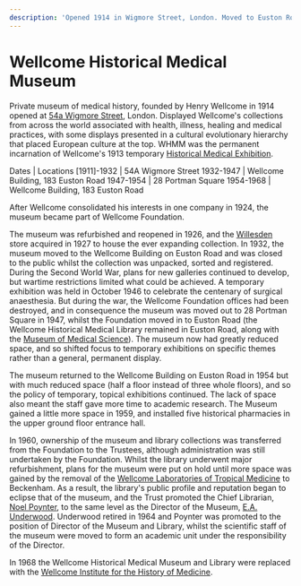 ```yaml
---
description: 'Opened 1914 in Wigmore Street, London. Moved to Euston Road 1932, Portman Square 1947, and back to Euston Road from 1954.'
---
```


# Wellcome Historical Medical Museum

Private museum of medical history, founded by Henry Wellcome in 1914 opened at [54a Wigmore Street](places\wigmore-street.md), London. Displayed Wellcome's collections from across the world associated with health, illness, healing and medical practices, with some displays presented in a cultural evolutionary hierarchy that placed European culture at the top. WHMM was the permanent incarnation of Wellcome's 1913 temporary [Historical Medical Exhibition](hme.md).

Dates | Locations
[1911]-1932 | 54A Wigmore Street
1932-1947 | Wellcome Building, 183 Euston Road
1947-1954 | 28 Portman Square
1954-1968 | Wellcome Building, 183 Euston Road

After Wellcome consolidated his interests in one company in 1924, the museum became part of Wellcome Foundation.

The museum was refurbished and reopened in 1926, and the [Willesden](places\willesden.md) store acquired in 1927 to house the ever expanding collection. In 1932, the museum moved to the Wellcome Building on Euston Road and was closed to the public whilst the collection was unpacked, sorted and registered. During the Second World War, plans for new galleries continued to develop, but wartime restrictions limited what could be achieved. A temporary exhibition was held in October 1946 to celebrate the centenary of surgical anaesthesia. But during the war, the Wellcome Foundation offices had been destroyed, and in consequence the museum was moved out to 28 Portman Square in 1947, whilst the Foundation moved in to Euston Road \(the Wellcome Historical Medical Library remained in Euston Road, along with the [Museum of Medical Science](wmms.md)\). The museum now had greatly reduced space, and so shifted focus to temporary exhibitions on specific themes rather than a general, permanent display.

The museum returned to the Wellcome Building on Euston Road in 1954 but with much reduced space \(half a floor instead of three whole floors\), and so the policy of temporary, topical exhibitions continued. The lack of space also meant the staff gave more time to academic research. The Museum gained a little more space in 1959, and installed five historical pharmacies in the upper ground floor entrance hall.

In 1960, ownership of the museum and library collections was transferred from the Foundation to the Trustees, although administration was still undertaken by the Foundation. Whilst the library underwent major refurbishment, plans for the museum were put on hold until more space was gained by the removal of the [Wellcome Laboratories of Tropical Medicine](wtrl.md) to Beckenham. As a result, the library's public profile and reputation began to eclipse that of the museum, and the Trust promoted the Chief Librarian, [Noel Poynter](people\alphabetical\poynter.md), to the same level as the Director of the Museum, [E.A. Underwood](people\alphabetical\underwood-ea.md). Underwood retired in 1964 and Poynter was promoted to the position of Director of the Museum and Library, whilst the scientific staff of the museum were moved to form an academic unit under the responsibility of the Director.

In 1968 the Wellcome Historical Medical Museum and Library were replaced with the [Wellcome Institute for the History of Medicine](wihm.md). 
